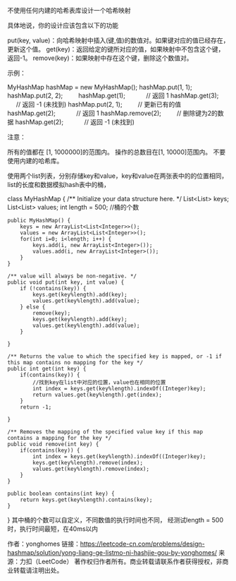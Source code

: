 不使用任何内建的哈希表库设计一个哈希映射

具体地说，你的设计应该包含以下的功能

put(key, value)：向哈希映射中插入(键,值)的数值对。如果键对应的值已经存在，更新这个值。
get(key)：返回给定的键所对应的值，如果映射中不包含这个键，返回-1。
remove(key)：如果映射中存在这个键，删除这个数值对。

示例：

MyHashMap hashMap = new MyHashMap();
hashMap.put(1, 1);          
hashMap.put(2, 2);         
hashMap.get(1);            // 返回 1
hashMap.get(3);            // 返回 -1 (未找到)
hashMap.put(2, 1);         // 更新已有的值
hashMap.get(2);            // 返回 1 
hashMap.remove(2);         // 删除键为2的数据
hashMap.get(2);            // 返回 -1 (未找到) 

注意：

所有的值都在 [1, 1000000]的范围内。
操作的总数目在[1, 10000]范围内。
不要使用内建的哈希库。


使用两个list列表，分别存储key和value，key和value在两张表中的的位置相同，
list的长度和数据模拟hash表中的桶，

class MyHashMap {
	/** Initialize your data structure here. */
	List<List<Integer>> keys;
	List<List<Integer>> values;
	int length = 500; //桶的个数
	
    public MyHashMap() {
    	keys = new ArrayList<List<Integer>>();
        values = new ArrayList<List<Integer>>();
    	for(int i=0; i<length; i++) {
    		keys.add(i, new ArrayList<Integer>());
    		values.add(i, new ArrayList<Integer>());
    	}
    }
	
    /** value will always be non-negative. */
    public void put(int key, int value) {
    	if (!contains(key)) {    		
    		keys.get(key%length).add(key);
    		values.get(key%length).add(value);
    	} else {
    		remove(key);
    		keys.get(key%length).add(key);
    		values.get(key%length).add(value);
    	}

    }
    
    /** Returns the value to which the specified key is mapped, or -1 if this map contains no mapping for the key */
    public int get(int key) {
    	if(contains(key)) {
			//找到key在list中对应的位置，value也在相同的位置
    		int index = keys.get(key%length).indexOf((Integer)key);
    		return values.get(key%length).get(index);
    	}
    	return -1;
    	
    }
    
    /** Removes the mapping of the specified value key if this map contains a mapping for the key */
    public void remove(int key) {
    	if(contains(key)) {		
	    	int index = keys.get(key%length).indexOf((Integer)key);
	    	keys.get(key%length).remove(index);
	    	values.get(key%length).remove(index);
    	}
    }
	
    public boolean contains(int key) {
        return keys.get(key%length).contains(key);
    }
}
其中桶的个数可以自定义，不同数值的执行时间也不同，
经测试length = 500 时，执行时间最短，在40ms以内

作者：yonghomes
链接：https://leetcode-cn.com/problems/design-hashmap/solution/yong-liang-ge-listmo-ni-hashjie-gou-by-yonghomes/
来源：力扣（LeetCode）
著作权归作者所有。商业转载请联系作者获得授权，非商业转载请注明出处。